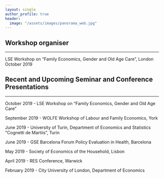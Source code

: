 ```yaml
---
layout: single
author_profile: true
header:
  image: "/assets/images/panorama_web.jpg"
---
```



## Workshop organiser
---

LSE Workshop on “Family Economics, Gender and Old Age Care”, London October 2019


## Recent and Upcoming Seminar and Conference Presentations
---
October 2019 - LSE Workshop on “Family Economics, Gender and Old Age Care”

September 2019 - WOLFE Workshop of Labour and Family Economics, York

June 2019 - University of Turin, Department of Economics and Statistics "Cognetti de Martiis”, Turin

June 2019 - GSE Barcelona Forum Policy Evaluation in Health, Barcelona

May 2019 - Society of Economics of the Household, Lisbon

April 2019 - RES Conference, Warwick

February 2019 - City University of London, Department of Economics
